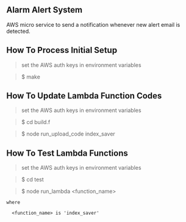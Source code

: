 
## Alarm Alert System

AWS micro service to send a notification whenever new alert email is detected.


## How To Process Initial Setup

  > set the AWS auth keys in environment variables

  > $ make


## How To Update Lambda Function Codes

  > set the AWS auth keys in environment variables

  > $ cd build.f

  > $ node run_upload_code index_saver


## How To Test Lambda Functions

  > set the AWS auth keys in environment variables

  > $ cd test

  > $ node run_lambda \<function_name\>

    where

      <function_name> is 'index_saver'
